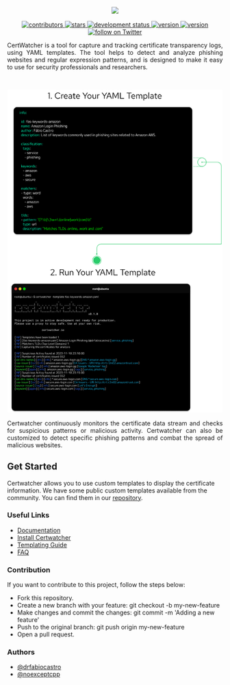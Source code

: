 <p align="center">
  <img width="120" height="auto" src="https://user-images.githubusercontent.com/110246050/222305639-7d263c1c-a7eb-45ac-b389-065f38c5e3fd.svg">
</p>

<p align="center">
  <a href="#">
    <img src="https://img.shields.io/github/contributors/drfabiocastro/certwatcher" alt="contributors">
  </a>
  <a href="#">
    <img src="https://img.shields.io/github/stars/drfabiocastro/certwatcher" alt="stars">
  </a>
 <a href="#">
  <img src="https://img.shields.io/badge/development-active-yellow.svg" alt="development status">
 </a>
  <a href="#">
    <img src="https://img.shields.io/badge/version-v0.1.2-blue" alt="version">
  </a>
  <a href="#">
    <img src="https://github.com/drfabiocastro/certwatcher/actions/workflows/makefile.yml/badge.svg?branch=master" alt="version">
  </a>
  <a href="https://twitter.com/drfabiocastro">
    <img src="https://img.shields.io/twitter/follow/drfabiocastro?style=social&logo=twitter" alt="follow on Twitter">
  </a>
</p>


<p align="justify">
CertWatcher is a tool for capture and tracking certificate transparency logs, using YAML templates. The tool helps to detect and analyze phishing websites and regular expression patterns, and is designed to make it easy to use for security professionals and researchers.
</p>
<br>
<p align="center">
<img width="780" height="auto" src="/assets/templates.png">
<br>

</p>
<p align="justify">
Certwatcher continuously monitors the certificate data stream and checks for suspicious patterns or malicious activity. Certwatcher can also be customized to detect specific phishing patterns and combat the spread of malicious websites.
<p>
  
##  Get Started
Certwatcher allows you to use custom templates to display the certificate information. We have some public custom templates available from the community. You can find them in our [repository](https://github.com/drfabiocastro/certwatcher-templates). 
  
### Useful Links

- [Documentation](https://certwatcher.io/docs)
- [Install Certwatcher](https://certwatcher.io/docs/install/)
- [Templating Guide](https://certwatcher.io/docs/templates/)
- [FAQ](https://certwatcher.io/docs/faq/)

### Contribution
If you want to contribute to this project, follow the steps below:

- Fork this repository.
- Create a new branch with your feature: git checkout -b my-new-feature
- Make changes and commit the changes: git commit -m 'Adding a new feature'
- Push to the original branch: git push origin my-new-feature
- Open a pull request.
  
### Authors

- [@drfabiocastro](https://www.twitter.com/drfabiocastro)
- [@noexceptcpp](https://www.twitter.com/noexceptcpp)
